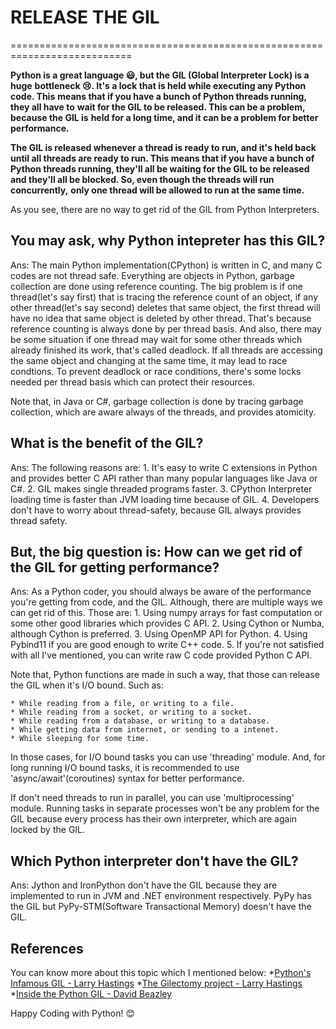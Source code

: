 # RELEASE THE GIL

===========================================================================

**Python is a great language 😃, but the GIL (Global Interpreter Lock) is a huge**
**bottleneck 😢. It's a lock that is held while executing any Python code. This**
**means that if you have a bunch of Python threads running, they all have to**
**wait for the GIL to be released. This can be a problem, because the GIL is**
**held for a long time, and it can be a problem for better performance.**

**The GIL is released whenever a thread is ready to run, and it's held back**
**until all threads are ready to run. This means that if you have a bunch of**
**Python threads running, they'll all be waiting for the GIL to be released**
**and they'll all be blocked. So, even though the threads will run concurrently,**
**only one thread will be allowed to run at the same time.**

As you see, there are no way to get rid of the GIL from Python Interpreters.

## You may ask, why Python intepreter has this GIL?

Ans: The main Python implementation(CPython) is written in C, and many C codes are not thread safe.
Everything are objects in Python, garbage collection are done using reference counting. The big problem
is if one thread(let's say first) that is tracing the reference count of an object, if any other thread(let's say second)
deletes that same object, the first thread will have no idea that same object is deleted by other thread. That's because
reference counting is always done by per thread basis. And also, there may be some situation if one thread may wait for some other
threads which already finished its work, that's called deadlock.
If all threads are accessing the same object and changing at the same time, it may lead to race condtions.
To prevent deadlock or race conditions, there's some locks needed per thread basis which can protect their resources.

Note that, in Java or C#, garbage collection is done by tracing garbage collection, which are aware always of the threads, and
provides atomicity.

## What is the benefit of the GIL?

Ans: The following reasons are:
    1. It's easy to write C extensions in Python and provides better C API rather than many popular languages like Java or C#.
    2. GIL makes single threaded programs faster.
    3. CPython Interpreter loading time is faster than JVM loading time because of GIL.
    4. Developers don't have to worry about thread-safety, because GIL always provides thread safety.

## But, the big question is: How can we get rid of the GIL for getting performance?

Ans: As a Python coder, you should always be aware of the performance you're getting from code, and the GIL.
Although, there are multiple ways we can get rid of this. Those are:
    1. Using numpy arrays for fast computation or some other good libraries which provides C API.
    2. Using Cython or Numba, although Cython is preferred.
    3. Using OpenMP API for Python.
    4. Using Pybind11 if you are good enough to write C++ code.
    5. If you're not satisfied with all I've mentioned, you can write raw C code provided Python C API.

Note that, Python functions are made in such a way, that those can release the GIL when it's I/O bound. Such as:

    * While reading from a file, or writing to a file.
    * While reading from a socket, or writing to a socket.
    * While reading from a database, or writing to a database.
    * While getting data from internet, or sending to a intenet.
    * While sleeping for some time.

In those cases, for I/O bound tasks you can use 'threading' module. And, for long running I/O bound tasks, it is
recommended to use 'async/await'(coroutines) syntax for better performance.

If don't need threads to run in parallel, you can use 'multiprocessing' module. Running tasks in separate processes
won't be any problem for the GIL because every process has their own interpreter, which are again locked by the GIL.

## Which Python interpreter don't have the GIL?

Ans: Jython and IronPython don't have the GIL because they are implemented to run in JVM and .NET environment respectively.
PyPy has the GIL but PyPy-STM(Software Transactional Memory) doesn't have the GIL.

## References

You can know more about this topic which I mentioned below:
    *[Python's Infamous GIL - Larry Hastings](https://www.youtube.com/watch?v=sxMl4DsYgpw)
    *[The Gilectomy project - Larry Hastings](https://www.youtube.com/watch?v=4zeHStBowEk)
    *[Inside the Python GIL - David Beazley](https://www.youtube.com/watch?v=ph374fJqFPE&t=20s)

Happy Coding with Python! 😊
